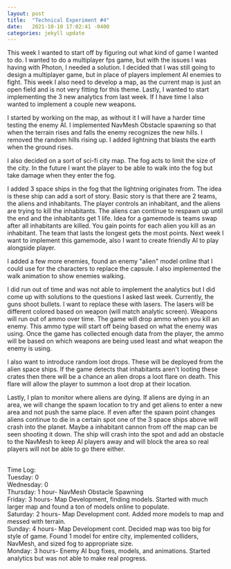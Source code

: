 ```yaml
---
layout: post
title:  "Technical Experiment #4"
date:   2021-10-10 17:02:41 -0400
categories: jekyll update
---
```


This week I wanted to start off by figuring out what kind of game I wanted to do. I wanted to do a multiplayer fps game, but with the issues I was having with Photon, I needed a solution. I decided that I was still going to design a multiplayer game, but in place of players implement AI enemies to fight. This week I also need to develop a map, as the current map is just an open field and is not very fitting for this theme. Lastly, I wanted to start implementing the 3 new analytics from last week. If I have time I also wanted to implement a couple new weapons.

I started by working on the map, as without it I will have a harder time testing the enemy AI. I implemented NavMesh Obstacle spawning so that when the terrain rises and falls the enemy recognizes the new hills. I removed the random hills rising up. I added lightning that blasts the earth when the ground rises. 

I also decided on a sort of sci-fi city map. The fog acts to limit the size of the city. In the future I want the player to be able to walk into the fog but take damage when they enter the fog. 

I added 3 space ships in the fog that the lightning originates from. The idea is these ship can add a sort of story. Basic story is that there are 2 teams, the aliens and inhabitants. The player controls an inhabitant, and the aliens are trying to kill the inhabitants. The aliens can continue to respawn up until the end and the inhabitants get 1 life. Idea for a gamemode is teams swap after all inhabitants are killed. You gain points for each alien you kill as an inhabitant. The team that lasts the longest gets the most points. Next week I want to implement this gamemode, also I want to create friendly AI to play alongside player. 

I added a few more enemies, found an enemy "alien" model online that I could use for the characters to replace the capsule. I also implemented the walk animation to show enemies walking. 

I did run out of time and was not able to implement the analytics but I did come up with solutions to the questions I asked last week. Currently, the guns shoot bullets. I want to replace these with lasers. The lasers will be different colored based on weapon (will match analytic screen). Weapons will run out of ammo over time. The game will drop ammo when you kill an enemy. This ammo type will start off being based on what the enemy was using. Once the game has collected enough data from the player, the ammo will be based on which weapons are being used least and what weapon the enemy is using.

I also want to introduce random loot drops. These will be deployed from the alien space ships. If the game detects that inhabitants aren't looting these crates then there will be a chance an alien drops a loot flare on death. This flare will allow the player to summon a loot drop at their location. 

Lastly, I plan to monitor where aliens are dying. If aliens are dying in an area, we will change the spawn location to try and get aliens to enter a new area and not push the same place. If even after the spawn point changes aliens continue to die in a certain spot one of the 3 space ships above will crash into the planet. Maybe a inhabitant cannon from off the map can be seen shooting it down. The ship will crash into the spot and add an obstacle to the NavMesh to keep AI players away and will block the area so real players will not be able to go there either. 

<br>Time Log:
<br>Tuesday: 0
<br>Wednesday: 0
<br>Thursday: 1 hour- NavMesh Obstacle Spawning
<br>Friday: 3 hours- Map Development, finding models. Started with much larger map and found a ton of models online to populate.
<br>Saturday: 2 hours- Map Development cont. Added more models to map and messed with terrain.
<br>Sunday: 4 hours- Map Development cont. Decided map was too big for style of game. Found 1 model for entire city, implemented colliders, NavMesh, and sized fog to appropriate size.
<br>Monday: 3 hours- Enemy AI bug fixes, models, and animations. Started analytics but was not able to make real progress. 
